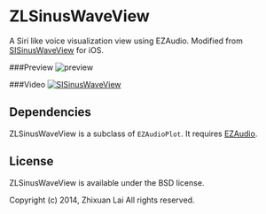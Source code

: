 ZLSinusWaveView
===============

A Siri like voice visualization view using EZAudio. Modified from [SISinusWaveView](https://github.com/raffael/SISinusWaveView) for iOS.

###Preview
![preview](https://raw.githubusercontent.com/zhxnlai/ZLSinusWaveView/master/preview.gif)

###Video
[![SISinusWaveView](http://img.youtube.com/vi/31XCnpAX5mM/0.jpg)](http://www.youtube.com/watch?v=31XCnpAX5mM)


Dependencies
---
ZLSinusWaveView is a subclass of `EZAudioPlot`. It requires [EZAudio](https://github.com/syedhali/EZAudio).

License
---
ZLSinusWaveView is available under the BSD license.

Copyright (c) 2014, Zhixuan Lai
All rights reserved.
